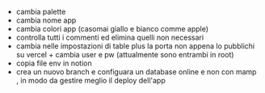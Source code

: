 - cambia palette
- cambia nome app
- cambia colori app (casomai giallo e bianco comme apple)
- controlla tutti i commenti ed elimina quelli non necessari
- cambia nelle impostazioni di table plus la porta non appena lo pubblichi su vercel + cambia user e pw (attualmente sono entrambi in root)
- copia file env in notion
- crea un nuovo branch e configuara un database online e non con mamp , in modo da gestire meglio il deploy dell'app
